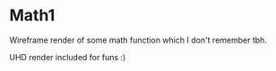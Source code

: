 # Math1

Wireframe render of some math function which I don't remember tbh.

UHD render included for funs :)
